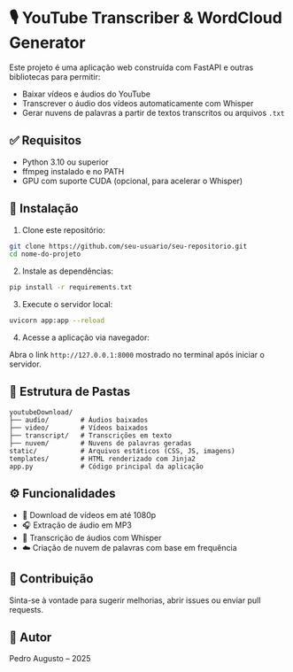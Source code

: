 # 🎙️ YouTube Transcriber & WordCloud Generator

Este projeto é uma aplicação web construída com FastAPI e outras bibliotecas para permitir:

- Baixar vídeos e áudios do YouTube
- Transcrever o áudio dos vídeos automaticamente com Whisper
- Gerar nuvens de palavras a partir de textos transcritos ou arquivos `.txt`

## ✅ Requisitos

- Python 3.10 ou superior
- ffmpeg instalado e no PATH
- GPU com suporte CUDA (opcional, para acelerar o Whisper)

## 🧪 Instalação

1. Clone este repositório:

```bash
git clone https://github.com/seu-usuario/seu-repositorio.git
cd nome-do-projeto
```

2. Instale as dependências:

```bash
pip install -r requirements.txt
```

3. Execute o servidor local:

```bash
uvicorn app:app --reload
```

4. Acesse a aplicação via navegador:

Abra o link `http://127.0.0.1:8000` mostrado no terminal após iniciar o servidor.

## 📁 Estrutura de Pastas

```
youtubeDownload/
├── audio/        # Áudios baixados
├── video/        # Vídeos baixados
├── transcript/   # Transcrições em texto
├── nuvem/        # Nuvens de palavras geradas
static/           # Arquivos estáticos (CSS, JS, imagens)
templates/        # HTML renderizado com Jinja2
app.py            # Código principal da aplicação
```

## ⚙️ Funcionalidades

- 🎥 Download de vídeos em até 1080p
- 🎧 Extração de áudio em MP3
- 🧠 Transcrição de áudios com Whisper
- ☁️ Criação de nuvem de palavras com base em frequência

## 🤝 Contribuição

Sinta-se à vontade para sugerir melhorias, abrir issues ou enviar pull requests.

## 🧡 Autor

Pedro Augusto – 2025

